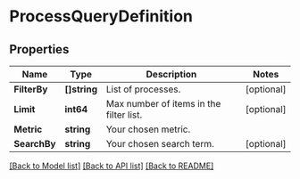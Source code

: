 # ProcessQueryDefinition

## Properties

Name | Type | Description | Notes
------------ | ------------- | ------------- | -------------
**FilterBy** | **[]string** | List of processes. | [optional] 
**Limit** | **int64** | Max number of items in the filter list. | [optional] 
**Metric** | **string** | Your chosen metric. | 
**SearchBy** | **string** | Your chosen search term. | [optional] 

[[Back to Model list]](../README.md#documentation-for-models) [[Back to API list]](../README.md#documentation-for-api-endpoints) [[Back to README]](../README.md)


